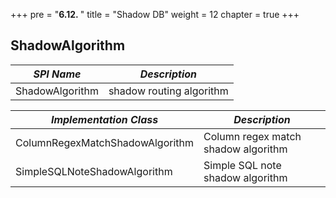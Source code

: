 +++
pre = "<b>6.12. </b>"
title = "Shadow DB"
weight = 12
chapter = true
+++

## ShadowAlgorithm

| *SPI Name*                                | *Description*                       |
| ----------------------------------------- | ----------------------------------- |
| ShadowAlgorithm                           | shadow routing algorithm            |

| *Implementation Class*                    | *Description*                       |
| ----------------------------------------- | ----------------------------------- |
| ColumnRegexMatchShadowAlgorithm           | Column regex match shadow algorithm |
| SimpleSQLNoteShadowAlgorithm              | Simple SQL note shadow algorithm    |
